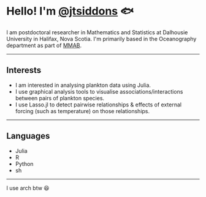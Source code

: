 # Hello! I'm [@jtsiddons](https://www.github.com/jtsiddons) :fish:

I am postdoctoral researcher in Mathematics and Statistics at Dalhousie University in Halifax, Nova Scotia. I'm primarily based in the Oceanography department as part of [MMAB](https://mmab.ca/).

---

## Interests

- I am interested in analysing plankton data using Julia.
- I use graphical analysis tools to visualise associations/interactions between pairs of plankton species.
- I use Lasso.jl to detect pairwise relationships & effects of external forcing (such as temperature) on those relationships.

---

## Languages

- Julia
- R
- Python
- sh

---

I use arch btw :laughing:
